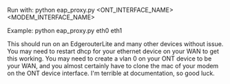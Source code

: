 Run with:
python eap_proxy.py <ONT_INTERFACE_NAME> <MODEM_INTERFACE_NAME>

Example: python eap_proxy.py eth0 eth1

This should run on an EdgerouterLite and many other devices without issue. You may need to restart dhcp for your ethernet device on your WAN to get this working. You may need to create a vlan 0 on your ONT device to be your WAN, and you almost certainly have to clone the mac of your modem on the ONT device interface. I'm terrible at documentation, so good luck.

